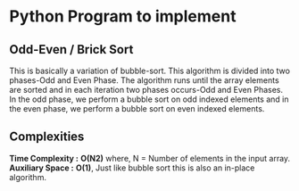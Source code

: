 # Python Program to implement
## Odd-Even / Brick Sort
This is basically a variation of bubble-sort. This algorithm is divided into two phases-Odd and Even Phase. The algorithm runs until the array elements are sorted and in each iteration two phases occurs-Odd and Even Phases.
In the odd phase, we perform a bubble sort on odd indexed elements and in the even phase, we perform a bubble sort on even indexed elements.

## Complexities
**Time Complexity :** **O(N2)** where, N = Number of elements in the input array.
**Auxiliary Space :** **O(1)**, Just like bubble sort this is also an in-place algorithm.